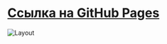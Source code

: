 # [Ссылка на GitHub Pages]
[Ссылка на GitHub Pages]:https://a-naraikin.github.io/netology_mq-diploma/

![Layout](./img/layouts.jpg)
